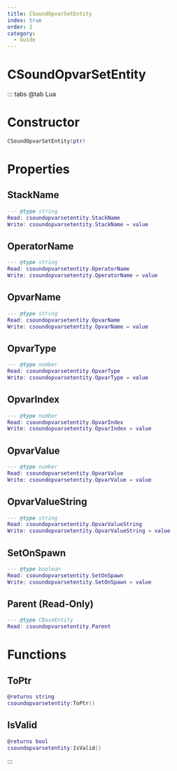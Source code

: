 ```yaml
---
title: CSoundOpvarSetEntity
index: true
order: 2
category:
  - Guide
---
```


# CSoundOpvarSetEntity

::: tabs
@tab Lua
# Constructor
```lua
CSoundOpvarSetEntity(ptr)
```
# Properties
## StackName 
```lua
--- @type string
Read: csoundopvarsetentity.StackName
Write: csoundopvarsetentity.StackName = value
```
## OperatorName 
```lua
--- @type string
Read: csoundopvarsetentity.OperatorName
Write: csoundopvarsetentity.OperatorName = value
```
## OpvarName 
```lua
--- @type string
Read: csoundopvarsetentity.OpvarName
Write: csoundopvarsetentity.OpvarName = value
```
## OpvarType 
```lua
--- @type number
Read: csoundopvarsetentity.OpvarType
Write: csoundopvarsetentity.OpvarType = value
```
## OpvarIndex 
```lua
--- @type number
Read: csoundopvarsetentity.OpvarIndex
Write: csoundopvarsetentity.OpvarIndex = value
```
## OpvarValue 
```lua
--- @type number
Read: csoundopvarsetentity.OpvarValue
Write: csoundopvarsetentity.OpvarValue = value
```
## OpvarValueString 
```lua
--- @type string
Read: csoundopvarsetentity.OpvarValueString
Write: csoundopvarsetentity.OpvarValueString = value
```
## SetOnSpawn 
```lua
--- @type boolean
Read: csoundopvarsetentity.SetOnSpawn
Write: csoundopvarsetentity.SetOnSpawn = value
```
## Parent (Read-Only)
```lua
--- @type CBaseEntity
Read: csoundopvarsetentity.Parent
```
# Functions
## ToPtr
```lua
@returns string
csoundopvarsetentity:ToPtr()
```
## IsValid
```lua
@returns bool
csoundopvarsetentity:IsValid()
```

:::